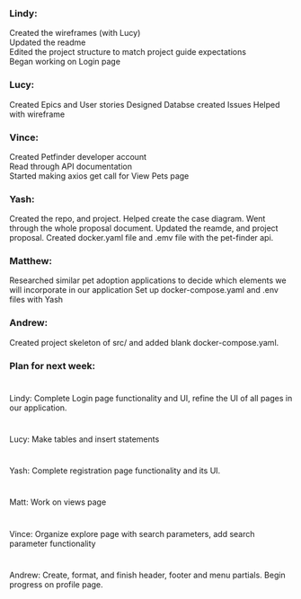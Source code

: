 ### Lindy:  
Created the wireframes (with Lucy)  
Updated the readme  
Edited the project structure to match project guide expectations  
Began working on Login page

### Lucy:
Created Epics and User stories
Designed Databse
created Issues
Helped with wireframe

### Vince:  
Created Petfinder developer account   
Read through API documentation  
Started making axios get call for View Pets page

### Yash:
Created the repo, and project. Helped create the case diagram. Went through the whole proposal document.
Updated the reamde, and project proposal.
Created docker.yaml file and .emv file with the pet-finder api.

### Matthew: 
Researched similar pet adoption applications to decide which elements we will incorporate in our application
Set up docker-compose.yaml and .env files with Yash

### Andrew:
Created project skeleton of src/ and added blank docker-compose.yaml.

### Plan for next week:  
#
Lindy: Complete Login page functionality and UI, refine the UI of all pages in our application.
#
Lucy: Make tables and insert statements
#
Yash: Complete registration page functionality and its UI.
#
Matt: Work on views page
#
Vince:  Organize explore page with search parameters, add search parameter functionality
#
Andrew: Create, format, and finish header, footer and menu partials. Begin progress on profile page.




